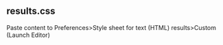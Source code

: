 ## results.css

Paste content to Preferences>Style sheet for text (HTML) results>Custom (Launch Editor)
